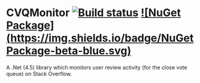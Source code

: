 CVQMonitor [![Build status](https://ci.appveyor.com/api/projects/status/ah31lpm9b513me28/branch/master?svg=true)](https://ci.appveyor.com/project/ArcticEcho/cvqmonitor/branch/master) [![NuGet Package](https://img.shields.io/badge/NuGet Package-beta-blue.svg)](https://www.nuget.org/packages/CVQMonitor/)
=====

A .Net (4.5) library which monitors user review activity (for the close vote queue) on Stack Overflow.
